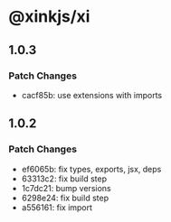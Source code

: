 # @xinkjs/xi

## 1.0.3

### Patch Changes

- cacf85b: use extensions with imports

## 1.0.2

### Patch Changes

- ef6065b: fix types, exports, jsx, deps
- 63313c2: fix build step
- 1c7dc21: bump versions
- 6298e24: fix build step
- a556161: fix import
